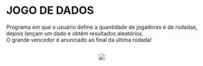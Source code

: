 # JOGO DE DADOS

<p align="justify">
 Programa em que o usuário define a quantidade de jogadores e de rodadas, depois lançam um dado e obtém resultados aleatórios.<br>
 O grande vencedor é anunciado ao final da última rodada!
</p>

##

<div align = "center">
<img src = "https://atitudereflexiva.files.wordpress.com/2017/06/dado.png">
 </div>
